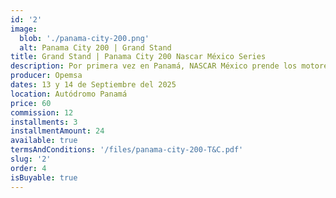```yaml
---
id: '2'
image:
  blob: './panama-city-200.png'
  alt: Panama City 200 | Grand Stand
title: Grand Stand | Panama City 200 Nascar México Series
description: Por primera vez en Panamá, NASCAR México prende los motores con lo mejor del continente. Dos días de pura emoción, velocidad y carreras que no se repiten.
producer: Opemsa
dates: 13 y 14 de Septiembre del 2025
location: Autódromo Panamá
price: 60
commission: 12
installments: 3
installmentAmount: 24
available: true
termsAndConditions: '/files/panama-city-200-T&C.pdf'
slug: '2'
order: 4
isBuyable: true
---
```

